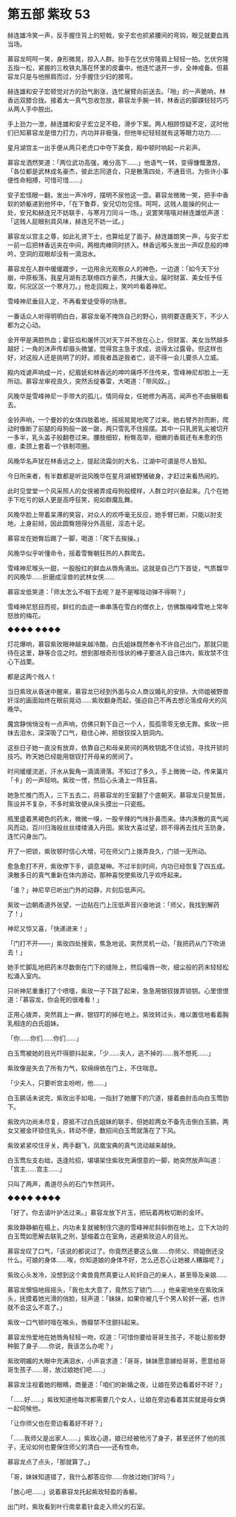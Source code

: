 # 第五部 紫玫 53

赫连雄冷笑一声，反手握住背上的短戟，安子宏也抓紧腰间的弯钩，眼见就要血溅当场。

慕容龙呵呵一笑，身形微晃，掠入人群。抬手在乞伏穷隆肩上轻轻一拍。乞伏穷隆五指一松，紧握的三枚铁丸落在怀里的皮囊中。他连忙退开一步，全神戒备。但慕容龙只是与他擦肩而过，分手握住少妇的膝弯。

赫连雄和安子宏顿觉对方的劲气剧涨，连忙展臂向前送去。「啪」的一声脆响，林香远双膝合拢。接着太一真气忽收忽放，慕容龙手腕一转，林香远的脚踝轻轻巧巧从两人手中脱出。

手上劲力一泄，赫连雄和安子宏立足不稳，滑步下案。两人相顾惊疑不定，这时他们已知慕容龙是借力打力，内功并非极强，但他年纪轻轻就有这等眼力功力……

星月湖宫主一出手便从两只老虎口中夺下美食，殿中顿时响起一片彩声。

慕容龙洒然笑道：「两位武功高强，难分高下……」他语气一转，变得慷慨激昂，「各位都是武林成名豪杰，彼此志同道合，只是散落四处，不通音讯，为些许小事便性命相搏，可惜可惜……」

安子宏怪眼一翻，发出一声冷哼，摆明不尿他这一壶。慕容龙微微一笑，把手中香软的娇躯递到他怀中，「在下鲁莽，安兄切勿见怪。呵呵，这贱人能操的何止一处，安兄和赫连兄不妨联手，与寒月刀同斗一场。」说罢笑嘻嘻对赫连雄低声道：「这贱人屁眼别具风味，赫连兄不妨一试。」

慕容龙以宫主之尊，如此礼贤下士，也算给足了面子。赫连雄朗笑一声，与安子宏一前一后把林香远夹在中间，两根肉棒同时挤入。林香远喉头发出一声叹息般的呻吟，空洞的双眼却没有一滴泪水。

慕容龙在人群中缓缓踱步，一边用余光观察众人的神色，一边道：「如今天下分崩，中原板荡，我星月湖有志联络四方豪杰，共攘大业。届时财富、美女任予任取，何况区区一个寒月刀。」他走回殿上，笑吟吟看着神尼。

雪峰神尼垂目入定，不再看爱徒受辱的场景。

一番话众人听得明明白白，慕容龙毫不掩饰自己的野心，挑明要逐鹿天下，不少人都为之心动。

金开甲是满腔热血；霍狂焰和屠怀沉对天下并不放在心上，但财富、美女当然越多越好；一角的沐声传却眉头微皱，觉得宫主急于求成，说得太过露骨。但这样也好，对这般人还是挑明了的好。顺我者昌逆我者亡，说不得一会儿要杀人立威。

殿内戏谑声响成一片，纪眉妩和林香远的呻吟痛呼不住传来，雪峰神尼却脸上一无所动。慕容龙审视良久，突然舌绽春雷，大喝道：「带风奴。」

风晚华是雪峰神尼一手带大的孤儿，情同母女，任她修为再高，闻声也不由展眼看去。

金铃声响，一个曼妙的女体四肢着地，摇摇晃晃地爬了过来。她右臂齐肘而断，爬动时像断了前腿的母狗般一跛一跛，两只雪乳不住摇摆。其中一只乳房乳尖被切开一多半，乳头盖子般翻卷过来。腰肢细软，粉臀高举，细嫩的香肩还有未愈的伤痕，柔颈上套着一个铁制项圈。

风晚华名声犹在林香远之上，提起流霜剑的大名，江湖中可谓是尽人皆知。

今日所来者，有半数都是听说风晚华在星月湖被野猪破身，才赶过来看热闹的。

此时见堂堂一个风采照人的女侠被弄成母狗般模样，人群立时兴奋起来。几个在她手下吃亏的妖人更是高呼狂笑，宛如群魔乱舞。

风晚华脸上带着呆滞的笑容，对众人的欢呼毫无反应，她手臂已断，只能以肘支地，上身前倾，因此圆臀翘得分外高挺，淫态十足。

慕容龙在她臀后踢了一脚，喝道：「爬下去挨操。」

风晚华似乎听懂命令，摇着雪臀朝狂热的人群爬去。

雪峰神尼喉头一甜，一股殷红的鲜血从唇角涌出。这就是自己门下首徒，气质馥华的风晚华……折磨成淫兽的武林女侠……

慕容龙低笑道：「师太怎么不咽下去呢？是不是喉咙动弹不得啊？」

雪峰神尼怒目而视，鲜红的血迹一串串落在雪白的僧衣上，仿佛飘梅峰雪地上常年怒放的梅花。

◆◆◆◆ ◆◆◆◆

灯花爆响，慕容紫玫眼神越来越冷酷，白氏姐妹既然奉令不许自己出门，那就只能待在这里，静等合卺之时。想到那根奇形怪状的棒子要进入自己体内，紫玫禁不住心下战栗。

都是这两个贱人！

当日紫玫从昏迷中醒来，慕容龙已经到外面与众人商议婚礼的安排。大师姐被野兽奸淫的画面始终在眼前晃动……紫玫翻身而起，强迫自己不再去想沦落成母犬的风晚华。

魔宫静悄悄没有一点声响，仿佛只剩下自己一个人，孤孤零零无依无靠。紫玫一把抹去泪水，深深吸了口气，稳住心神，把银钗探入钥洞内。

这些日子她一直没有放弃，依靠自己和母亲房间的两枚钥匙不住试验，寻找开锁的技巧。昨天她已经能用银钗打开母亲的房间了。

时间缓缓流逝，汗水从鬓角一滴滴滑落。不知过了多久，手上微微一动，传来簧片「卡」的一声轻响。紫玫一愣，然后心头涌上一阵狂喜。

她急忙推门而入，三下五去二，将慕容龙的壬室翻了个底朝天。慕容龙只是暂居，陈设并不复杂，不多时紫玫便从床头摸出一只瓷瓶。

瓶里盛着黑褐色的药末，微微一嗅，一股辛辣的气味扑鼻而来。体内涣散的真气闻风而动，百川归海般丝丝缕缕涌入丹田。紫玫大喜过望，顾不得再去找片玉防身，连忙闪身出门。

开了一把锁，紫玫顿时信心大增，可在师父门上拨弄良久，门锁一无所动。

愈急愈打不开，紫玫停下手，调息凝神。不过半刻时间，内功已经恢复了四五成。涣散多日的真气重新在体内游动，那种喜悦使紫玫几乎欢呼起来。

「谁？」神尼早已听出门外的动静，片刻后低声问。

紫玫一边朝甬道外张望，一边贴在门上压低声音兴奋地说：「师父，我找到解药了！」

神尼又惊又喜，「快递进来！」

「门打不开——」紫玫四处搜索，焦急地说。突然灵机一动，「我把药从门下吹进去！」

她手忙脚乱地把药末尽数倒在门下的缝隙上，然后嘬唇一吹，细尘般的药末轻轻松松涌入室内。

只听神尼重重打了个喷嚏，紫玫一子下跳了起来，急急用银钗拨弄锁钥。心里恨恨道：「慕容龙，你会死的很难看！」

正用心拨弄，突然肩上一麻，银钗叮的掉在地上。紫玫转过头，难以置信地看着胸乳相连的白氏姐妹。

「你……你们……你们……」

白玉莺被她的目光吓得颤抖起来，「少……夫人，逃不掉的……我不想死……」

紫玫像是失去了所有力气，软绵绵依在门上，不住喘息。

「少夫人，只要听宫主吩咐，他……」

白玉鹂话未说完，紫玫出手如电，一指封了她腰下的穴道，接着曲肘击向白玉莺肋下。

紫玫内功尚未尽复，原抵不过白氏姐妹的联手，但她趁两女不备先击倒白玉鹂，两女又被金环锁住乳头，转动不便，数招间白玉莺就落在了下风。

紫玫紧紧咬住牙关，两手翻飞，凤凰宝典的真气流动越来越快。

白玉莺左支右绌，迭逢险招，堪堪架住紫玫充满恨意的一脚，她突然放声叫道：「宫主……宫主……」

只叫了两声，甬道尽头的石门乍然洞开。

◆◆◆◆ ◆◆◆◆

「好了。你去请叶护法过来。」慕容龙放下片玉，把玩着两枚切断的金环。

紫玫静静躺在榻上，内功未复就被制住穴道的雪峰神尼斜斜倒在地上。立下大功的白玉莺如愿解去联乳之刑，瑟缩着立在室角，逃避紫玫迫人的目光。

慕容龙叹了口气，「该说的都说过了。你竟然还要这么做……你师父、师姐倒还没什么。可娘的身体……唉，你知道娘的身体不好，怎么还忍心让她被人糟蹋呢？」

紫玫心头发冷，没想到这个禽兽竟然真要让人轮奸自己的亲人，甚至辱及亲娘……

慕容龙懊恼地摇摇头，「我也太大意了，竟然忘了锁门……」他亲密地坐在紫玫床头，抚摸着她光滑的俏脸，轻声道：「妹妹，如果你被几千个男人轮奸一遍，也许就不会这么不乖了。」

紫玫一口气顿时噎在喉头，唇瓣禁不住颤抖起来。

慕容龙怜爱地在她唇角轻轻一吻，叹道：「可惜你要给哥哥生孩子，不能让那些野种脏了身子……你说，我该怎么办呢？」

紫玫明媚的大眼中充满泪水，小声哀求道：「哥哥，妹妹愿意嫁给哥哥，愿意给哥哥生孩子……哥，放过娘她们吧……」

慕容龙注视着她的眼睛，商量道：「咱们的新婚之夜，让娘在旁边看着好不好？」

「……好……」紫玫知道他每次都需要几个女人，让娘在旁边看着其实就是母女俩一起伺候他。

「让你师父也在旁边看着好不好？」

「……我师父是出家人……」紫玫心道，娘已经被他污了身子，甚至还怀了他的孩子，无论如何也要保住师父的清白——还有性命。

慕容龙点了点头，「那就算了。」

「哥，妹妹知道错了，我什么都答应你……你放过她们好吗？」

「放心吧……」说着慕容龙托起紫玫轻盈的香躯。

出门时，紫玫看到叶行南拿着针盒走入师父的石室。

